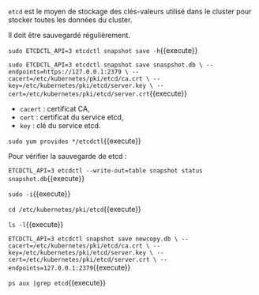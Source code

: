 `etcd` est le moyen de stockage des clés-valeurs utilisé dans le cluster pour stocker toutes les données du cluster.

Il doit être sauvegardé régulièrement.

`sudo ETCDCTL_API=3 etcdctl snapshot save -h`{{execute}}

`sudo ETCDCTL_API=3 etcdctl snapshot save snaspshot.db \
  --endpoints=https://127.0.0.1:2379 \
  --cacert=/etc/kubernetes/pki/etcd/ca.crt \
  --key=/etc/kubernetes/pki/etcd/server.key \
  --cert=/etc/kubernetes/pki/etcd/server.crt`{{execute}}

- `cacert` : certificat CA,
- `cert` : certificat du service etcd,
- `key` : clé du service etcd.

`sudo yum provides */etcdctl`{{execute}}

Pour vérifier la sauvegarde de etcd :

`ETCDCTL_API=3 etcdctl --write-out=table snapshot status snapshot.db`{{execute}}

`sudo -i`{{execute}}

`cd /etc/kubernetes/pki/etcd`{{execute}}

`ls -l`{{execute}}

`ETCDCTL_API=3 etcdctl snapshot save newcopy.db \
  --cacert=/etc/kubernetes/pki/etcd/ca.crt \
  --key=/etc/kubernetes/pki/etcd/server.key \
  --cert=/etc/kubernetes/pki/etcd/server.crt \
  --endpoints=127.0.0.1:2379`{{execute}}

`ps aux |grep etcd`{{execute}}
